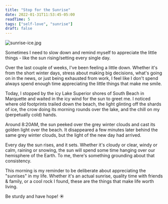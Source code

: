 ```yaml
---
title: "Stop for the Sunrise"
date: 2022-01-31T11:53:45-05:00
readTime: 5
tags: ["self-love", "sunrise"]
draft: false
---
```


![sunrise-ice.jpg](/images/posts/sunrise-ice.jpg)

Sometimes I need to slow down and remind myself to appreciate the little things - like the sun rising/setting every single day. <!--more-->

Over the last couple of weeks, I've been feeling a little down. Whether it's from the short winter days, stress about making big decisions, what's going on in the news, or just being exhausted from work, I feel like I don't spend always spend enough time appreciating the little things that make me smile. 

Today, I stopped by the icy Lake Superior shores of South Beach in Marquette and waited in the icy wind for the sun to greet me. I noticed where old footprints trailed down the beach, the light glinting off the shards of ice, the crow doing its morning rounds over the lake, and the chill on my (perpetually cold) hands. 

Around 8:20AM, the sun peeked over the grey winter clouds and cast its golden light over the beach. It disappeared a few minutes later behind the same grey winter clouds, but the light of the new day had arrived.

Every day the sun rises, and it sets. Whether it's cloudy or clear, windy or calm, raining or snowing, the sun will spend some time hanging over our hemisphere of the Earth. To me, there's something grounding about that consistency.

This morning is my reminder to be deliberate about appreciating the "sunrises" in my life. Whether it's an actual sunrise, quality time with friends & family, or a cool rock I found, these are the things that make life worth living. 

Be sturdy and have hope! ☀ 